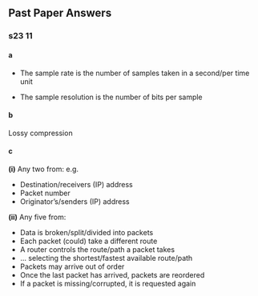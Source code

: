## Past Paper Answers
### s23 11
#### a
- The sample rate is the number of samples taken in a second/per time unit 

- The sample resolution is the number of bits per sample

#### b
Lossy compression

#### c
**(i)**
Any two from:
e.g.
- Destination/receivers (IP) address
- Packet number
- Originator’s/senders (IP) address

**(ii)**
Any five from:
- Data is broken/split/divided into packets
- Each packet (could) take a different route
- A router controls the route/path a packet takes
- … selecting the shortest/fastest available route/path
- Packets may arrive out of order
- Once the last packet has arrived, packets are reordered
- If a packet is missing/corrupted, it is requested again
